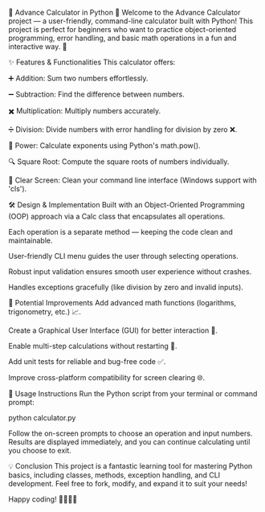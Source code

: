 🧮 Advance Calculator in Python 🎉
Welcome to the Advance Calculator project — a user-friendly, command-line calculator built with Python! This project is perfect for beginners who want to practice object-oriented programming, error handling, and basic math operations in a fun and interactive way. 🚀

✨ Features & Functionalities
This calculator offers:

➕ Addition: Sum two numbers effortlessly.

➖ Subtraction: Find the difference between numbers.

✖️ Multiplication: Multiply numbers accurately.

➗ Division: Divide numbers with error handling for division by zero ❌.

🔢 Power: Calculate exponents using Python's math.pow().

🔍 Square Root: Compute the square roots of numbers individually.

🧹 Clear Screen: Clean your command line interface (Windows support with 'cls').

🛠️ Design & Implementation
Built with an Object-Oriented Programming (OOP) approach via a Calc class that encapsulates all operations.

Each operation is a separate method — keeping the code clean and maintainable.

User-friendly CLI menu guides the user through selecting operations.

Robust input validation ensures smooth user experience without crashes.

Handles exceptions gracefully (like division by zero and invalid inputs).

🚀 Potential Improvements
Add advanced math functions (logarithms, trigonometry, etc.) 📈.

Create a Graphical User Interface (GUI) for better interaction 🎨.

Enable multi-step calculations without restarting 🔄.

Add unit tests for reliable and bug-free code ✅.

Improve cross-platform compatibility for screen clearing 🌐.

🎯 Usage Instructions
Run the Python script from your terminal or command prompt:

python calculator.py

Follow the on-screen prompts to choose an operation and input numbers. Results are displayed immediately, and you can continue calculating until you choose to exit.

💡 Conclusion
This project is a fantastic learning tool for mastering Python basics, including classes, methods, exception handling, and CLI development. Feel free to fork, modify, and expand it to suit your needs!

Happy coding! 👩‍💻👨‍💻

